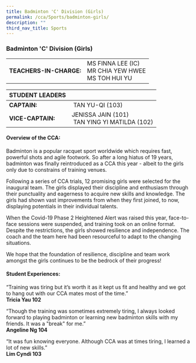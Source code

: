 ```yaml
---
title: Badminton 'C' Division (Girls)
permalink: /cca/Sports/badminton-girls/
description: ""
third_nav_title: Sports
---
```

### Badminton 'C' Division (Girls)

|  	|  	|
|---	|---	|
| **TEACHERS-IN-CHARGE:** 	| MS FINNA LEE (IC)<br>MR CHIA YEW HWEE <br> MS TOH HUI YU 	|


| STUDENT LEADERS 	|  	|
|---	|---	|
| **CAPTAIN:** 	|  TAN YU-QI (103)	|
| **VICE-CAPTAIN:** 	| JENISSA JAIN (101) <br> TAN YING YI MATILDA (102) 	|

#### Overview of the CCA:

Badminton is a popular racquet sport worldwide which requires fast, powerful shots and agile footwork. So after a long hiatus of 19 years, badminton was finally reintroduced as a CCA this year - albeit to the girls only due to constrains of training venues. 

  

Following a series of CCA trials, 12 promising girls were selected for the inaugural team. The girls displayed their discipline and enthusiasm through their punctuality and eagerness to acquire new skills and knowledge. The girls had shown vast improvements from when they first joined, to now, displaying potentials in their individual talents.

  

When the Covid-19 Phase 2 Heightened Alert was raised this year, face-to-face sessions were suspended, and training took on an online format. Despite the restrictions, the girls showed resilience and independence. The coach and the team here had been resourceful to adapt to the changing situations. 

  

We hope that the foundation of resilience, discipline and team work amongst the girls continues to be the bedrock of their progress!

  

#### Student Experiences:

“Training was tiring but it’s worth it as it kept us fit and healthy and we got to hang out with our CCA mates most of the time.” 
<br> **Tricia Yau 102**

“Though the training was sometimes extremely tiring, I always looked forward to playing badminton or learning new badminton skills with my friends. It was a "break" for me.”
<br> **Angeline Ng 104**

“It was fun knowing everyone. Although CCA was at times tiring, I learned a lot of new skills.” 
<br> **Lim Cyndi 103**
